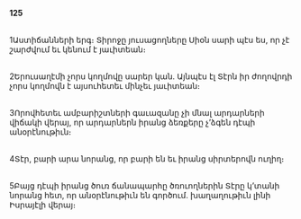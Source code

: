 **125**

\
1Աստիճանների երգ։ Տիրոջը յուսացողները Սիօն սարի պէս ես, որ չէ շարժվում եւ կենում է յաւիտեան։

\
2Երուսաղէմի չորս կողմովը սարեր կան. Այնպէս էլ Տէրն իր ժողովրդի չորս կողմովն է այսուհետեւ մինչեւ յաւիտեան։

\
3Որովհետեւ ամբարիշտների գաւազանը չի մնալ արդարների վիճակի վերայ, որ արդարներն իրանց ձեռքերը չ’ձգեն դէպի անօրէնութիւն։

\
4Տէր, բարի արա նորանց, որ բարի են եւ իրանց սիրտերովն ուղիղ։

\
5Բայց դէպի իրանց ծուռ ճանապարհը ծռուողներին Տէրը կ’տանի նորանց հետ, որ անօրէնութիւն են գործում. խաղաղութիւն լինի Իսրայէլի վերայ։
